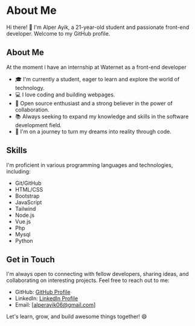 # About Me

Hi there! 👋 I'm Alper Ayik, a 21-year-old student and passionate front-end developer. Welcome to my GitHub profile.

## About Me
At the moment i have an internship at Waternet as a front-end developer 

- 🎓 I'm currently a student, eager to learn and explore the world of technology.
- 💻 I love coding and building webpages.
- 🌟 Open source enthusiast and a strong believer in the power of collaboration.
- 📚 Always seeking to expand my knowledge and skills in the software development field.
- 🚀 I'm on a journey to turn my dreams into reality through code.

## Skills

I'm proficient in various programming languages and technologies, including:

- Git/GitHub
- HTML/CSS
- Bootstrap
- JavaScript
- Tailwind
- Node.js
- Vue.js
- Php
- Mysql
- Python
## Get in Touch

I'm always open to connecting with fellow developers, sharing ideas, and collaborating on interesting projects. Feel free to reach out to me:

- GitHub: [GitHub Profile](https://github.com/AlperAyik)
- LinkedIn: [LinkedIn Profile](https://www.linkedin.com/in/alper-ayik-5b8812209/)
- Email: [alperayik06@gmail.com]

Let's learn, grow, and build awesome things together! 😄
